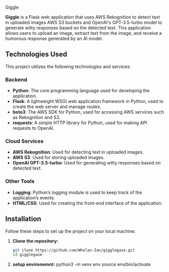  Giggle

**Giggle** is a Flask web application that uses AWS Rekognition to detect text in uploaded images AWS S3 buckets and OpenAI's GPT-3.5-turbo model to generate witty responses based on the detected text. This application allows users to upload an image, extract text from the image, and receive a humorous response generated by an AI model.

## Technologies Used

This project utilizes the following technologies and services:

### Backend
- **Python**: The core programming language used for developing the application.
- **Flask**: A lightweight WSGI web application framework in Python, used to create the web server and manage routes.
- **boto3**: The AWS SDK for Python, used for accessing AWS services such as Rekognition and S3.
- **requests**: A simple HTTP library for Python, used for making API requests to OpenAI.

### Cloud Services
- **AWS Rekognition**: Used for detecting text in uploaded images.
- **AWS S3**: Used for storing uploaded images.
- **OpenAI GPT-3.5-turbo**: Used for generating witty responses based on detected text.

### Other Tools
- **Logging**: Python’s logging module is used to keep track of the application’s events.
- **HTML/CSS**: Used for creating the front-end interface of the application.

## Installation

Follow these steps to set up the project on your local machine:

1. **Clone the repository:**
   ```sh
   git clone https://github.com/Whelan-Ian/gigglegaze.git
   cd gigglegaze
2. **setup environemnt:**
   python3 -m venv env
source env/bin/activate  
